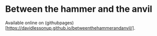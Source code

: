 # Between the hammer and the anvil

Available online on (githubpages)[https://davidlessonup.github.io/betweenthehammerandanvil/].
